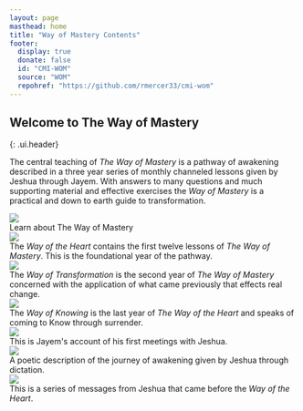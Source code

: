 ```yaml
---
layout: page
masthead: home
title: "Way of Mastery Contents"
footer:
  display: true
  donate: false
  id: "CMI-WOM"
  source: "WOM"
  repohref: "https://github.com/rmercer33/cmi-wom"
---
```


## Welcome to The Way of Mastery
{: .ui.header}

The central teaching of *The Way of Mastery* is a pathway of awakening described in a three year series of monthly channeled lessons given by Jeshua through Jayem. With answers to many questions and much supporting material and effective exercises the *Way of Mastery* is a practical and down to earth guide to transformation.

<div id="page-contents" class="ui three cards">
  <div class="card">
    <a href="#" data-book="acq" class="toc-modal-open image">
      <img src="/t/wom/public/img/wom/acq-big.jpg">
    </a>
    <div class="content">
      <div class="description">
        Learn about The Way of Mastery
      </div>
    </div>
  </div>
  <div class="card">
    <a href="#" data-book="woh" class="toc-modal-open image">
      <img src="/t/wom/public/img/wom/woh-big.jpg">
    </a>
    <div class="content">
      <div class="description">
        The <em>Way of the Heart</em> contains the first twelve lessons of <em>The Way of Mastery</em>. This is the foundational year of the pathway.
      </div>
    </div>
  </div>
  <div class="card">
    <a href="#" data-book="wot" class="toc-modal-open image">
      <img src="/t/wom/public/img/wom/wot-big.jpg">
    </a>
    <div class="content">
      <div class="description">
        The <em>Way of Transformation</em> is the second year of <em>The Way of Mastery</em> concerned with the application of what came previously that effects real change. 
      </div>
    </div>
  </div>
  <div class="card">
    <a href="#" data-book="wok" class="toc-modal-open image">
      <img src="/t/wom/public/img/wom/wok-big.jpg">
    </a>
    <div class="content">
      <div class="description">
        The <em>Way of Knowing</em> is the last year of <em>The Way of the Heart</em> and speaks of coming to Know through surrender.
      </div>
    </div>
  </div>
  <div class="card">
    <a href="#" data-book="tjl" class="toc-modal-open image">
      <img src="/t/wom/public/img/wom/tjl-big.jpg">
    </a>
    <div class="content">
      <div class="description">
        This is Jayem's account of his first meetings with Jeshua.
      </div>
    </div>
  </div>
  <div class="card">
    <a href="#" data-book="wos" class="toc-modal-open image">
      <img src="/t/wom/public/img/wom/wos-big.jpg">
    </a>
    <div class="content">
      <div class="description">
        A poetic description of the journey of awakening given by Jeshua through dictation.
      </div>
    </div>
  </div>
  <div class="card">
    <a href="#" data-book="early" class="toc-modal-open image">
      <img src="/t/wom/public/img/wom/early-big.jpg">
    </a>
    <div class="content">
      <div class="description">
        This is a series of messages from Jeshua that came before the <em>Way of the Heart</em>.
      </div>
    </div>
</div>
